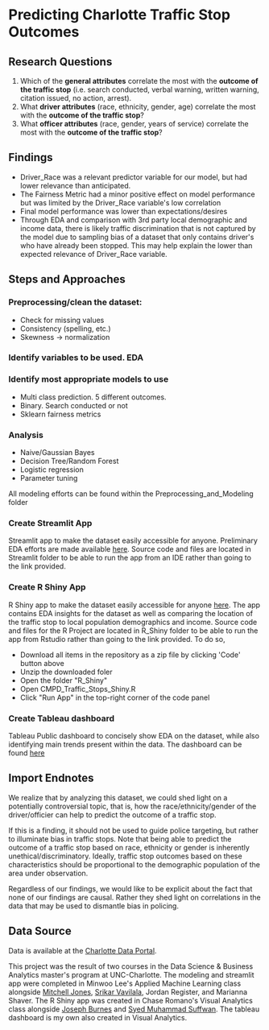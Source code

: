 # Predicting Charlotte Traffic Stop Outcomes

## Research Questions
1. Which of the **general attributes** correlate the most with the **outcome of the traffic stop** (i.e. search conducted, verbal warning, written warning, citation issued, no action, arrest).
2. What **driver attributes** (race, ethnicity, gender, age) correlate the most with the **outcome of the traffic stop**?
3. What **officer attributes** (race, gender, years of service) correlate the most with the **outcome of the traffic stop**?

## Findings
- Driver_Race was a relevant predictor variable for our model, but had lower relevance than anticipated.
- The Fairness Metric had a minor positive effect on model performance but was limited by the Driver_Race variable's low correlation
- Final model performance was lower than expectations/desires
- Through EDA and comparison with 3rd party local demographic and income data, there is likely traffic discrimination that is not captured by the model due to sampling bias of a dataset that only contains driver's who have already been stopped. This may help explain the lower than expected relevance of Driver_Race variable.

## Steps and Approaches
### Preprocessing/clean the dataset: 
- Check for missing values
- Consistency (spelling, etc.)
- Skewness → normalization
### Identify variables to be used. EDA
### Identify most appropriate models to use
- Multi class prediction. 5 different outcomes.
- Binary. Search conducted or not
- Sklearn fairness metrics
### Analysis
- Naive/Gaussian Bayes
- Decision Tree/Random Forest
- Logistic regression
- Parameter tuning

All modeling efforts can be found within the Preprocessing_and_Modeling folder

### Create Streamlit App
Streamlit app to make the dataset easily accessible for anyone. Preliminary EDA efforts are made available [here](https://share.streamlit.io/hrgrafton92/cmpd_traffic_stops/main/Streamlit/CMPD_Traffic_Stops.py). Source code and files are located in Streamlit folder to be able to run the app from an IDE rather than going to the link provided.

### Create R Shiny App
R Shiny app to make the dataset easily accessible for anyone [here](https://grafton-shiny.shinyapps.io/CMPD_Traffic_Stops_Final/). The app contains EDA insights for the dataset as well as comparing the location of the traffic stop to local population demographics and income. Source code and files for the R Project are located in R_Shiny folder to be able to run the app from Rstudio rather than going to the link provided. To do so,
- Download all items in the repository as a zip file by clicking 'Code' button above
- Unzip the downloaded foler
- Open the folder "R_Shiny"
- Open CMPD_Traffic_Stops_Shiny.R
- Click "Run App" in the top-right corner of the code panel

### Create Tableau dashboard
Tableau Public dashboard to concisely show EDA on the dataset, while also identifying main trends present within the data. The dashboard can be found [here](https://public.tableau.com/app/profile/harley.grafton2858/viz/CMPDTrafficStops/HomeDashboard)

## Import Endnotes
We realize that by analyzing this dataset, we could shed light on a potentially controversial topic, that is, how the race/ethnicity/gender of the driver/officier can help to predict the outcome of a traffic stop. 

If this is a finding, it should not be used to guide police targeting, but rather to illuminate bias in traffic stops.  Note that being able to predict the outcome of a traffic stop based on race, ethnicity or gender is inherently unethical/discriminatory. Ideally, traffic stop outcomes based on these characteristics should be proportional to the demographic population of the area under observation.  

Regardless of our findings, we would like to be explicit about the fact that none of our findings are causal. Rather they shed light on correlations in the data that may be used to dismantle bias in policing. 

## Data Source
Data is available at the [Charlotte Data Portal](https://data.charlottenc.gov/datasets/officer-traffic-stops/explore).

This project was the result of two courses in the Data Science & Business Analytics master's program at UNC-Charlotte. The modeling and streamlit app were completed in Minwoo Lee's Applied Machine Learning class alongside [Mitchell Jones](https://github.com/mitchell-jones), [Srikar Vavilala](https://github.com/SrikarVavilala), Jordan Register, and Marianna Shaver. The R Shiny app was created in Chase Romano's Visual Analytics class alongside [Joseph Burnes](https://github.com/joeburns91) and [Syed Muhammad Suffwan](https://github.com/ss03516). The tableau dashboard is my own also created in Visual Analytics.
